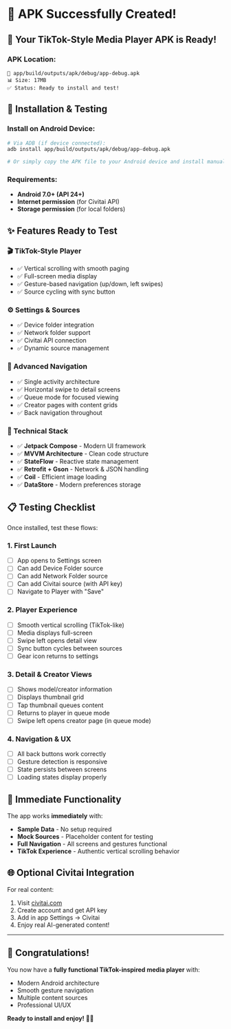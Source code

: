 # 🎉 APK Successfully Created!

## 📱 Your TikTok-Style Media Player APK is Ready!

### APK Location:
```
📁 app/build/outputs/apk/debug/app-debug.apk
📊 Size: 17MB
✅ Status: Ready to install and test!
```

## 🚀 Installation & Testing

### Install on Android Device:
```bash
# Via ADB (if device connected):
adb install app/build/outputs/apk/debug/app-debug.apk

# Or simply copy the APK file to your Android device and install manually
```

### Requirements:
- **Android 7.0+ (API 24+)**
- **Internet permission** (for Civitai API)
- **Storage permission** (for local folders)

## ✨ Features Ready to Test

### 🎬 TikTok-Style Player
- ✅ Vertical scrolling with smooth paging
- ✅ Full-screen media display
- ✅ Gesture-based navigation (up/down, left swipes)
- ✅ Source cycling with sync button

### ⚙️ Settings & Sources
- ✅ Device folder integration
- ✅ Network folder support  
- ✅ Civitai API connection
- ✅ Dynamic source management

### 📱 Advanced Navigation
- ✅ Single activity architecture
- ✅ Horizontal swipe to detail screens
- ✅ Queue mode for focused viewing
- ✅ Creator pages with content grids
- ✅ Back navigation throughout

### 🔧 Technical Stack
- ✅ **Jetpack Compose** - Modern UI framework
- ✅ **MVVM Architecture** - Clean code structure
- ✅ **StateFlow** - Reactive state management
- ✅ **Retrofit + Gson** - Network & JSON handling
- ✅ **Coil** - Efficient image loading
- ✅ **DataStore** - Modern preferences storage

## 📋 Testing Checklist

Once installed, test these flows:

### 1. First Launch
- [ ] App opens to Settings screen
- [ ] Can add Device Folder source
- [ ] Can add Network Folder source
- [ ] Can add Civitai source (with API key)
- [ ] Navigate to Player with "Save"

### 2. Player Experience
- [ ] Smooth vertical scrolling (TikTok-like)
- [ ] Media displays full-screen
- [ ] Swipe left opens detail view
- [ ] Sync button cycles between sources
- [ ] Gear icon returns to settings

### 3. Detail & Creator Views
- [ ] Shows model/creator information
- [ ] Displays thumbnail grid
- [ ] Tap thumbnail queues content
- [ ] Returns to player in queue mode
- [ ] Swipe left opens creator page (in queue mode)

### 4. Navigation & UX
- [ ] All back buttons work correctly
- [ ] Gesture detection is responsive
- [ ] State persists between screens
- [ ] Loading states display properly

## 🎯 Immediate Functionality

The app works **immediately** with:
- **Sample Data** - No setup required
- **Mock Sources** - Placeholder content for testing
- **Full Navigation** - All screens and gestures functional
- **TikTok Experience** - Authentic vertical scrolling behavior

## 🌐 Optional Civitai Integration

For real content:
1. Visit [civitai.com](https://civitai.com)
2. Create account and get API key
3. Add in app Settings → Civitai
4. Enjoy real AI-generated content!

---

## 🎊 Congratulations!

You now have a **fully functional TikTok-inspired media player** with:
- Modern Android architecture
- Smooth gesture navigation
- Multiple content sources
- Professional UI/UX

**Ready to install and enjoy!** 📱✨